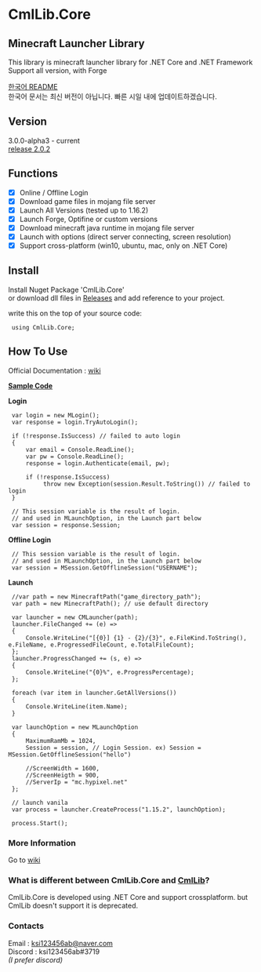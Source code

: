 # CmlLib.Core

## Minecraft Launcher Library

This library is minecraft launcher library for .NET Core and .NET Framework  
Support all version, with Forge

[한국어 README](https://github.com/AlphaBs/CmlLib.Core/blob/master/docs/README-kr.md)  
한국어 문서는 최신 버전이 아닙니다. 빠른 시일 내에 업데이트하겠습니다.

## Version

3.0.0-alpha3 - current   
[release 2.0.2](https://github.com/AlphaBs/CmlLib.Core/tree/v2.0.2)

## Functions

-   [x] Online / Offline Login
-   [x] Download game files in mojang file server
-   [x] Launch All Versions (tested up to 1.16.2)
-   [x] Launch Forge, Optifine or custom versions
-   [x] Download minecraft java runtime in mojang file server
-   [x] Launch with options (direct server connecting, screen resolution)
-   [x] Support cross-platform (win10, ubuntu, mac, only on .NET Core)

## **Install**

Install Nuget Package 'CmlLib.Core'  
or download dll files in [Releases](https://github.com/AlphaBs/CmlLib.Core/releases) and add reference to your project.

write this on the top of your source code:

     using CmlLib.Core;

## How To Use

Official Documentation : [wiki](https://github.com/AlphaBs/CmlLib.Core/wiki)

**[Sample Code](https://github.com/AlphaBs/CmlLib.Core/wiki/Sample-Code)**

**Login**

     var login = new MLogin();
     var response = login.TryAutoLogin();

     if (!response.IsSuccess) // failed to auto login
     {
         var email = Console.ReadLine();
         var pw = Console.ReadLine();
         response = login.Authenticate(email, pw);

         if (!response.IsSuccess)
              throw new Exception(session.Result.ToString()) // failed to login
     }

     // This session variable is the result of login.
     // and used in MLaunchOption, in the Launch part below
     var session = response.Session;

**Offline Login**

     // This session variable is the result of login.
     // and used in MLaunchOption, in the Launch part below
     var session = MSession.GetOfflineSession("USERNAME");

**Launch**

     //var path = new MinecraftPath("game_directory_path");
     var path = new MinecraftPath(); // use default directory

     var launcher = new CMLauncher(path);
     launcher.FileChanged += (e) =>
     {
         Console.WriteLine("[{0}] {1} - {2}/{3}", e.FileKind.ToString(), e.FileName, e.ProgressedFileCount, e.TotalFileCount);
     };
     launcher.ProgressChanged += (s, e) =>
     {
         Console.WriteLine("{0}%", e.ProgressPercentage);
     };

     foreach (var item in launcher.GetAllVersions())
     {
         Console.WriteLine(item.Name);
     }

     var launchOption = new MLaunchOption
     {
         MaximumRamMb = 1024,
         Session = session, // Login Session. ex) Session = MSession.GetOfflineSession("hello")

         //ScreenWidth = 1600,
         //ScreenHeigth = 900,
         //ServerIp = "mc.hypixel.net"
     };

     // launch vanila
     var process = launcher.CreateProcess("1.15.2", launchOption);

     process.Start();

### More Information

Go to [wiki](https://github.com/AlphaBs/CmlLib.Core/wiki/MLaunchOption)

### What is different between CmlLib.Core and [CmlLib](https://github.com/AlphaBs/MinecraftLauncherLibrary)?

CmlLib.Core is developed using .NET Core and support crossplatform. but CmlLib doesn't support it is deprecated.

### Contacts

Email : ksi123456ab@naver.com  
Discord : ksi123456ab#3719  
*(I prefer discord)*

